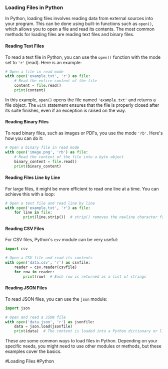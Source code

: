 ### Loading Files in Python

In Python, loading files involves reading data from external sources into your program. This can be done using built-in functions such as `open()`, which allows you to open a file and read its contents. The most common methods for loading files are reading text files and binary files.

#### Reading Text Files
To read a text file in Python, you can use the `open()` function with the mode set to `'r'` (read). Here is an example:

```python
# Open a file in read mode
with open('example.txt', 'r') as file:
    # Read the entire content of the file
    content = file.read()
    print(content)
```

In this example, `open()` opens the file named `'example.txt'` and returns a file object. The `with` statement ensures that the file is properly closed after its suite finishes, even if an exception is raised on the way.

#### Reading Binary Files
To read binary files, such as images or PDFs, you use the mode `'rb'`. Here's how you can do it:

```python
# Open a binary file in read mode
with open('image.png', 'rb') as file:
    # Read the content of the file into a byte object
    binary_content = file.read()
    print(binary_content)
```

#### Reading Files Line by Line
For large files, it might be more efficient to read one line at a time. You can achieve this with a loop:

```python
# Open a text file and read line by line
with open('example.txt', 'r') as file:
    for line in file:
        print(line.strip())  # strip() removes the newline character from the end of each line
```

#### Reading CSV Files
For CSV files, Python's `csv` module can be very useful:

```python
import csv

# Open a CSV file and read its contents
with open('data.csv', 'r') as csvfile:
    reader = csv.reader(csvfile)
    for row in reader:
        print(row)  # Each row is returned as a list of strings
```

#### Reading JSON Files
To read JSON files, you can use the `json` module:

```python
import json

# Open and read a JSON file
with open('data.json', 'r') as jsonfile:
    data = json.load(jsonfile)
    print(data)  # The content is loaded into a Python dictionary or list, depending on the structure of the JSON
```

These are some common ways to load files in Python. Depending on your specific needs, you might need to use other modules or methods, but these examples cover the basics.

#Loading Files #Python